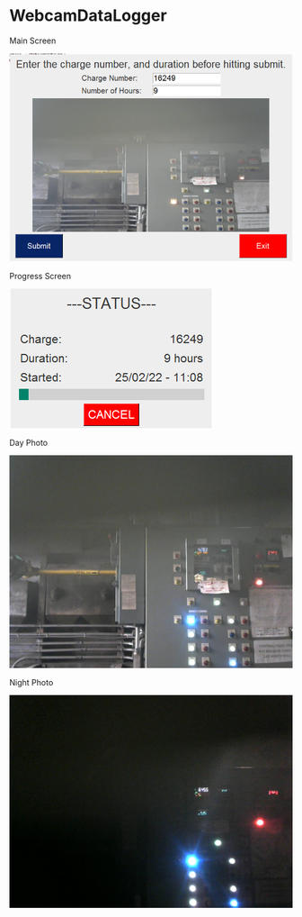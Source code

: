 # WebcamDataLogger

Main Screen

![Main Screen](https://github.com/brlnoble/WebcamDataLogger/blob/main/Sample%20Main%20Screen.PNG?raw=True)



Progress Screen

![Progress Screen](https://github.com/brlnoble/WebcamDataLogger/blob/main/Sample%20Status%20Screen.PNG?raw=True)



Day Photo

![Day Photo](https://github.com/brlnoble/WebcamDataLogger/blob/main/Charge_16244_5.png)



Night Photo

![Night Photo](https://github.com/brlnoble/WebcamDataLogger/blob/main/Charge_16248_15.png?raw=true)
